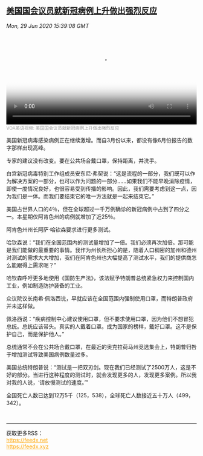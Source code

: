 <!--1593447084000-->
[美国国会议员就新冠病例上升做出强烈反应](https://www.voachinese.com/a/lawmakers-confront-climb-in-coronavirus-cases-20200629/5481748.html)
------

<div><i>Mon, 29 Jun 2020 15:39:08 GMT</i></div><video poster="https://images.weserv.nl?url=gdb.voanews.com/3B919A98-7AAD-4EE8-BF47-260678D4FD02_cx0_cy3_cw0_r1_s_w900.jpg" src="https://av.voanews.com/Videoroot/Pangeavideo/2020/06/7/73/73237120-ccca-434b-aaf1-c4123e129a85_240p.mp4" style="width:100%" controls></video><div><small style="color: #999;">VOA英语视频:  美国国会议员就新冠病例上升做出强烈反应</small></div><p>美国新冠病毒感染病例正在继续激增。而自3月份以来，都没有像6月份报告的数字那样出现高峰。</p><p>专家的建议没有改变。要在公共场合戴口罩，保持距离，并洗手。</p><p>白宫新冠病毒特别工作组成员安东尼·弗契说：“这是流程的一部分，我们既可以作为解决方案的一部分，也可以作为问题的一部分……如果我们不能早晚消除疫情，即使一度情况良好，也很容易受到传播的影响。因此，我们需要考虑到这一点，因为我们是一体。而我们要结束它的唯一方法就是一起来结束它。”  </p><p>美国占世界人口的4％，但在全球超过一千万例确诊的新冠病例中占到了四分之一。本星期仅阿肯色州的病例就增加了近25％。</p><p>阿肯色州州长阿萨·哈钦森要求进行更多测试。</p><p>哈钦森说：“我们在全国范围内的测试量增加了一倍。我们必须再次加倍。那可能是我们能做的最重要的事情。我作为州长所担心的是，随着人口稠密的加州和德州对测试的需求大大增加，我们在阿肯色州也大幅提高了测试水平，我们的提供商怎么能跟得上需求呢？”</p><p>哈钦森呼吁更多地使用《国防生产法》，该法赋予特朗普总统紧急权力来控制国内工业，例如制造防护装备的工业。</p><p>众议院议长南希·佩洛西说，早就应该在全国范围内强制使用口罩，而特朗普政府并未这样做。</p><p>佩洛西说：“疾病控制中心建议使用口罩，但不要求使用口罩，因为他们不想冒犯总统。总统应该带头。真实的人戴着口罩。成为国家的榜样，戴好口罩。这不是保护自己，而是保护他人。”</p><p>总统通常不会在公共场合戴口罩，在最近的奥克拉荷马州竞选集会上，特朗普归咎于增加测试导致美国病例数量过多。</p><p>美国总统特朗普说：“测试是一把双刃剑。现在我们已经测试了2500万人，这是不好的部分。当进行这种程度的测试时，就会发现更多的人，发现更多案例。所以我对我的人说，‘请放慢测试的速度。’”</p><p>全国死亡人数已达到12万5千（125，538），全球死亡人数接近五十万人（499，342）。</p><br><hr><div>获取更多RSS：<br><a href="https://feedx.net" style="color:orange" target="_blank">https://feedx.net</a> <br><a href="https://feedx.xyz" style="color:orange" target="_blank">https://feedx.xyz</a><br></div>
